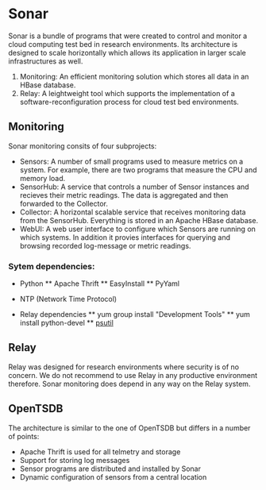 # Sonar
Sonar is a bundle of programs that were created to control and monitor a cloud computing test bed in research environments. Its architecture is designed to scale horizontally which allows its application in larger scale infrastructures as well. 

1. Monitoring: An efficient monitoring solution which stores all data in an HBase database. 
2. Relay: A leightweight tool which supports the implementation of a software-reconfiguration process for cloud test bed environments.

## Monitoring
Sonar monitoring consits of four subprojects: 
* Sensors: A number of small programs used to measure metrics on a system. For example, there are two programs that measure the CPU and memory load. 
* SensorHub: A service that controls a number of Sensor instances and recieves their metric readings. The data is aggregated and then forwarded to the Collector. 
* Collector: A horizontal scalable service that receives monitoring data from the SensorHub. Everything is stored in an Apache HBase database. 
* WebUI: A web user interface to configure which Sensors are running on which systems. In addition it provies interfaces for querying and browsing recorded log-message or metric readings. 

### Sytem dependencies: 
* Python
** Apache Thrift
** EasyInstall
** PyYaml
* NTP (Network Time Protocol)

* Relay dependencies
** yum group install "Development Tools"
** yum install python-devel
** [psutil] 


## Relay
Relay was designed for research environments where security is of no concern. We do not recommend to use Relay in any productive environment therefore. Sonar monitoring does depend in any way on the Relay system. 

## OpenTSDB
The architecture is similar to the one of OpenTSDB but differs in a number of points: 
* Apache Thrift is used for all telmetry and storage
* Support for storing log messages
* Sensor programs are distributed and installed by Sonar
* Dynamic configuration of sensors from a central location


[psutil]: https://code.google.com/p/psutil/  "PsUtil"
